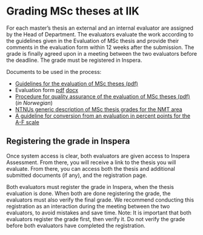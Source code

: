# Grading MSc theses at IIK

For each master’s thesis an external and an internal evaluator are assigned by the Head of Department. The evaluators evaluate the work according to the guidelines given in the Evaluation of MSc thesis and provide their comments in the evaluation form within 12 weeks after the submission. The grade is finally agreed upon in a meeting between the two evaluators before the deadline. The grade must be registered in Inspera. 

Documents to be used in the process:

* [Guidelines for the evaluation of MSc theses (pdf)](https://edu.iik.ntnu.no/assets/Evaluation%20MSc%20thesis%20IIK.pdf)
* Evaluation form [pdf](https://i.ntnu.no/documents/portlet_file_entry/1305837853/master%27s-thesis-evaluation-form+2023.pdf) [docx](https://i.ntnu.no/documents/portlet_file_entry/1305837853/master%27s-thesis-evaluation-form.docx)
* [Procedure for quality assurance of the evaluation of MSc theses (pdf)](https://edu.iik.ntnu.no/assets/Prosedyre%20kvalitetssikring%20sensur%20masteroppgaver%20IIK.pdf) (_in Norwegian_)
* [NTNUs generic description of MSc thesis grades for the NMT area](https://i.ntnu.no/wiki/-/wiki/English/Description+of+grades+for+master+thesis)
* [A guideline for conversion from an evaluation in percent points for the A-F scale](https://i.ntnu.no/wiki/-/wiki/Norsk/Prosentvurderingsmetoden)  


## Registering the grade in Inspera

Once system access is clear, both evaluators are given access to Inspera Assessment. From there, you will receive a link to the thesis you will evaluate. From there, you can access both the thesis and additional submitted documents (if any), and the registration page. 

Both evaluators must register the grade in Inspera, when the thesis evaluation is done. When both are done registering the grade, the evaluators must also verify the final grade. We recommend conducting this registration as an interaction during the meeting between the two evaluators, to avoid mistakes and save time. Note: It is important that both evaluators register the grade first, then verify it. Do not verify the grade before both evaluators have completed the registration. 

